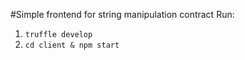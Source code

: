 #Simple frontend for string manipulation contract
Run:
1. `truffle develop`
2. `cd client & npm start`
